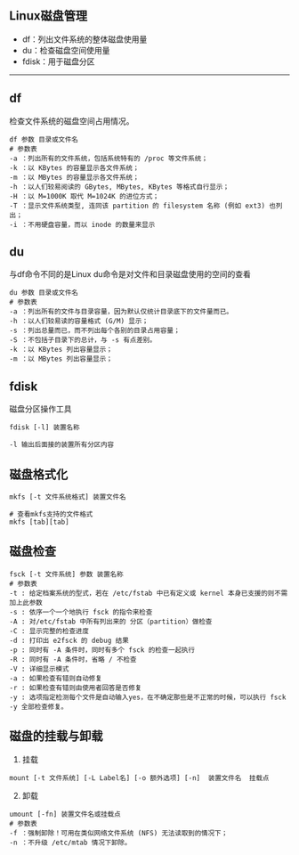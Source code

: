 ## Linux磁盘管理

- df：列出文件系统的整体磁盘使用量
- du：检查磁盘空间使用量
- fdisk：用于磁盘分区

---

## df

检查文件系统的磁盘空间占用情况。

```
df 参数 目录或文件名
# 参数表
-a ：列出所有的文件系统，包括系统特有的 /proc 等文件系统；
-k ：以 KBytes 的容量显示各文件系统；
-m ：以 MBytes 的容量显示各文件系统；
-h ：以人们较易阅读的 GBytes, MBytes, KBytes 等格式自行显示；
-H ：以 M=1000K 取代 M=1024K 的进位方式；
-T ：显示文件系统类型, 连同该 partition 的 filesystem 名称 (例如 ext3) 也列出；
-i ：不用硬盘容量，而以 inode 的数量来显示
```

## du

与df命令不同的是Linux du命令是对文件和目录磁盘使用的空间的查看

```
du 参数 目录或文件名
# 参数表
-a ：列出所有的文件与目录容量，因为默认仅统计目录底下的文件量而已。
-h ：以人们较易读的容量格式 (G/M) 显示；
-s ：列出总量而已，而不列出每个各别的目录占用容量；
-S ：不包括子目录下的总计，与 -s 有点差别。
-k ：以 KBytes 列出容量显示；
-m ：以 MBytes 列出容量显示；
```

## fdisk

磁盘分区操作工具

```
fdisk [-l] 装置名称

-l 输出后面接的装置所有分区内容
```

## 磁盘格式化

```
mkfs [-t 文件系统格式] 装置文件名

# 查看mkfs支持的文件格式
mkfs [tab][tab] 
```

## 磁盘检查

```
fsck [-t 文件系统] 参数 装置名称
# 参数表
-t : 给定档案系统的型式，若在 /etc/fstab 中已有定义或 kernel 本身已支援的则不需加上此参数
-s : 依序一个一个地执行 fsck 的指令来检查
-A : 对/etc/fstab 中所有列出来的 分区（partition）做检查
-C : 显示完整的检查进度
-d : 打印出 e2fsck 的 debug 结果
-p : 同时有 -A 条件时，同时有多个 fsck 的检查一起执行
-R : 同时有 -A 条件时，省略 / 不检查
-V : 详细显示模式
-a : 如果检查有错则自动修复
-r : 如果检查有错则由使用者回答是否修复
-y : 选项指定检测每个文件是自动输入yes，在不确定那些是不正常的时候，可以执行 fsck -y 全部检查修复。
```

## 磁盘的挂载与卸载

1. 挂载

```
mount [-t 文件系统] [-L Label名] [-o 额外选项] [-n]  装置文件名  挂载点
```

2. 卸载

```
umount [-fn] 装置文件名或挂载点
# 参数表
-f ：强制卸除！可用在类似网络文件系统 (NFS) 无法读取到的情况下；
-n ：不升级 /etc/mtab 情况下卸除。
```


